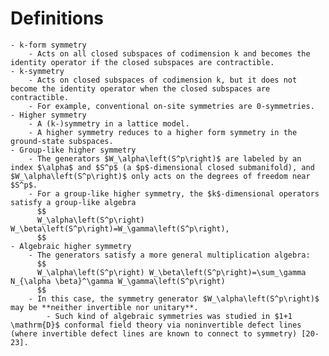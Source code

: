 # Definitions
	- k-form symmetry
		- Acts on all closed subspaces of codimension k and becomes the identity operator if the closed subspaces are contractible.
	- k-symmetry
		- Acts on closed subspaces of codimension k, but it does not become the identity operator when the closed subspaces are contractible.
		- For example, conventional on-site symmetries are 0-symmetries.
	- Higher symmetry
		- A (k-)symmetry in a lattice model.
		- A higher symmetry reduces to a higher form symmetry in the ground-state subspaces.
	- Group-like higher symmetry
		- The generators $W_\alpha\left(S^p\right)$ are labeled by an index $\alpha$ and $S^p$ (a $p$-dimensional closed submanifold), and $W_\alpha\left(S^p\right)$ only acts on the degrees of freedom near $S^p$.
		- For a group-like higher symmetry, the $k$-dimensional operators satisfy a group-like algebra
		  $$
		  W_\alpha\left(S^p\right) W_\beta\left(S^p\right)=W_\gamma\left(S^p\right),
		  $$
	- Algebraic higher symmetry
		- The generators satisfy a more general multiplication algebra:
		  $$
		  W_\alpha\left(S^p\right) W_\beta\left(S^p\right)=\sum_\gamma N_{\alpha \beta}^\gamma W_\gamma\left(S^p\right)
		  $$
		- In this case, the symmetry generator $W_\alpha\left(S^p\right)$ may be **neither invertible nor unitary**.
			- Such kind of algebraic symmetries was studied in $1+1 \mathrm{D}$ conformal field theory via noninvertible defect lines (where invertible defect lines are known to connect to symmetry) [20-23].